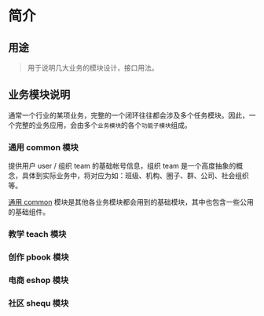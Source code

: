 # 简介

## 用途

> 用于说明几大业务的模块设计，接口用法。

## 业务模块说明

通常一个行业的某项业务，完整的一个闭环往往都会涉及多个任务模块。因此，一个完整的业务应用，会由多个`业务模块`的各个`功能子模块`组成。

### 通用 common 模块

提供用户 user / 组织 team 的基础帐号信息，组织 team 是一个高度抽象的概念，具体到实际业务中，将对应为如：班级、机构、圈子、群、公司、社会组织等。

[通用 common](common/README.md) 模块是其他各业务模块都会用到的基础模块，其中也包含一些公用的基础组件。


### 教学 teach 模块

### 创作 pbook 模块

### 电商 eshop 模块

### 社区 shequ 模块